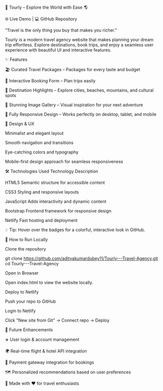 🌴 Tourly – Explore the World with Ease 🌎

🌐 Live Demo  | 💻 GitHub Repository

“Travel is the only thing you buy that makes you richer.”

Tourly is a modern travel agency website that makes planning your dream trip effortless. Explore destinations, book trips, and enjoy a seamless user experience with beautiful UI and interactive features.

✨ Features

🏖 Curated Travel Packages – Packages for every taste and budget

📝 Interactive Booking Form – Plan trips easily

🌆 Destination Highlights – Explore cities, beaches, mountains, and cultural spots

📸 Stunning Image Gallery – Visual inspiration for your next adventure

📱 Fully Responsive Design – Works perfectly on desktop, tablet, and mobile

🎨 Design & UX

Minimalist and elegant layout

Smooth navigation and transitions

Eye-catching colors and typography

Mobile-first design approach for seamless responsiveness

🛠️ Technologies Used
Technology	Description

HTML5	Semantic structure for accessible content

CSS3	Styling and responsive layouts

JavaScript	Adds interactivity and dynamic content

Bootstrap	Frontend framework for responsive design

Netlify	Fast hosting and deployment

💡 Tip: Hover over the badges for a colorful, interactive look in GitHub.

🚀 How to Run Locally

Clone the repository

git clone https://github.com/adityakumardubey11/Tourly---Travel-Agency.git
cd Tourly---Travel-Agency


Open in Browser

Open index.html to view the website locally.

Deploy to Netlify

Push your repo to GitHub

Login to Netlify

Click "New site from Git" → Connect repo → Deploy

🎯 Future Enhancements

✈️ User login & account management

🌍 Real-time flight & hotel API integration

🛒 Payment gateway integration for bookings

🗺 Personalized recommendations based on user preferences


💖 Made with ❤️ for travel enthusiasts
